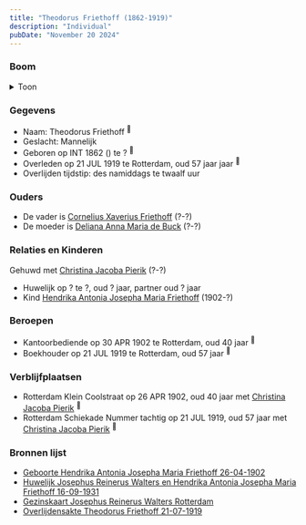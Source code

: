 ```yaml
---
title: "Theodorus Friethoff (1862-1919)"
description: "Individual"
pubDate: "November 20 2024"
---
```


### Boom
<details><summary>Toon</summary>

![test](https://www.plantuml.com/plantuml/svg/lLHDQ-Cm4BthLmpjORU7WZ-o_GWXRTEDQK9t2IM5lGNPciJ2iXH6yfPGyjyhDqeJQA4vb5xCC1zwRzuRV6qT9zVKYjbAwYKdNaFEYsf1fj7YrYX3u8Xhwqke7IkbG2Wa5GetCTPBju8Qwnp9RbBM8Q5ngoMolLSBnQs5PmO00qC2QLhAej9eRQzNSwdxVKZPch4VC7c5icmpSNHhIAEIZOL__3zI6sGaqPLcFZy2Rc4KHKcS01mFq-nNDl0OptE9IgoXryrvlfhbnZc5tJvSmTLUpLQDKZEknQmWOsrkF9dGjDw2__R8N7EuqVxpXvFau3SSD4MrWquzT3OOfiFqIw5xtISKGkf5MtX5ow8eEe_XMCb5wLQeb7doY6iM13Wz3HqiqDebmgHFZDhed6r1fYKQOUWZJNqRl5dpkRQZlrE8ByuI-7booAf93EF7UuWluqjuy6yW2Lwt_czTBqbQ9xtgOrwOdCD4Uk-h7RcBxrGzwRnNFGpSeHQUM7iYpcX_7sDZSLbkh-K3MJk7C4_Eu6RouFM9aZrz3jmbk1VyJpeiABPBXAN2FNGOk_Ph-D_02m00)
</details>

### Gegevens
- Naam: Theodorus Friethoff <sup><a href="../s00096/" style="text-decoration:none" title="Huwelijk Josephus Reinerus Walters en Hendrika Antonia Josepha Maria Friethoff 16-09-1931">:link:</a></sup>
- Geslacht: Mannelijk
- Geboren op INT 1862 () te ? <sup><a href="../s00098/" style="text-decoration:none" title="Geboorte Hendrika Antonia Josepha Maria Friethoff 26-04-1902">:link:</a></sup>
- Overleden op 21 JUL 1919 te Rotterdam, oud 57 jaar jaar <sup><a href="../s00360/" style="text-decoration:none" title="Overlijdensakte Theodorus Friethoff 21-07-1919">:link:</a></sup>
- Overlijden tijdstip: des namiddags te twaalf uur

### Ouders
- De vader is [Cornelius Xaverius Friethoff](../i00212/) (?-?)
- De moeder is [Deliana Anna Maria de Buck](../i00213/) (?-?)

### Relaties en Kinderen

Gehuwd met [Christina Jacoba Pierik](../i00078/) (?-?) 
- Huwelijk op ? te ?, oud ? jaar, partner oud ? jaar 
- Kind [Hendrika Antonia Josepha Maria Friethoff](../i00074/) (1902-?)

### Beroepen
- Kantoorbediende op 30 APR 1902 te Rotterdam, oud 40 jaar <sup><a href="../s00098/" style="text-decoration:none" title="Geboorte Hendrika Antonia Josepha Maria Friethoff 26-04-1902">:link:</a></sup>
- Boekhouder op 21 JUL 1919 te Rotterdam, oud 57 jaar <sup><a href="../s00360/" style="text-decoration:none" title="Overlijdensakte Theodorus Friethoff 21-07-1919">:link:</a></sup>

### Verblijfplaatsen
- Rotterdam Klein Coolstraat op 26 APR 1902, oud 40 jaar met [Christina Jacoba Pierik](../i00078/) <sup><a href="../s00098/" style="text-decoration:none" title="Geboorte Hendrika Antonia Josepha Maria Friethoff 26-04-1902">:link:</a></sup>
- Rotterdam Schiekade Nummer tachtig op 21 JUL 1919, oud 57 jaar met [Christina Jacoba Pierik](../i00078/) <sup><a href="../s00360/" style="text-decoration:none" title="Overlijdensakte Theodorus Friethoff 21-07-1919">:link:</a></sup>

### Bronnen lijst
- [Geboorte Hendrika Antonia Josepha Maria Friethoff 26-04-1902](../s00098/)
- [Huwelijk Josephus Reinerus Walters en Hendrika Antonia Josepha Maria Friethoff 16-09-1931](../s00096/)
- [Gezinskaart Josephus Reinerus Walters Rotterdam](../s00099/)
- [Overlijdensakte Theodorus Friethoff 21-07-1919](../s00360/)